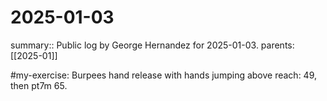 #  2025-01-03

summary:: Public log by George Hernandez for 2025-01-03.
parents: [[2025-01]]

#my-exercise: Burpees hand release with hands jumping above reach: 49, then pt7m 65.